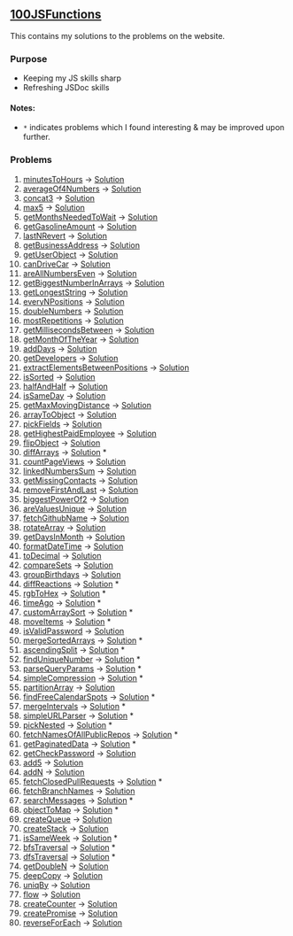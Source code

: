 ## [100JSFunctions](https://www.100jsfunctions.com/)

This contains my solutions to the problems on the website.

### Purpose

- Keeping my JS skills sharp
- Refreshing JSDoc skills

#### Notes:

- `*` indicates problems which I found interesting & may be improved upon further.

### Problems

1. [minutesToHours](https://www.100jsfunctions.com/exercises/minutesToHours) -> [Solution](./1.%20minutesToHours/minutesToHours.js)
2. [averageOf4Numbers](https://www.100jsfunctions.com/exercises/averageOf4Numbers) -> [Solution](./2.%20averageOf4Numbers/avergaOf4Numbers.js)
3. [concat3](https://www.100jsfunctions.com/exercises/concat3) -> [Solution](./3.%20concat3/concat3.js)
4. [max5](https://www.100jsfunctions.com/exercises/max5) -> [Solution](./4.%20max5/max5.js)
5. [getMonthsNeededToWait](https://www.100jsfunctions.com/exercises/getMonthsNeededToWait) -> [Solution](./5.%20getMonthsNeededToWait/getMonthsNeededToWait.js)
6. [getGasolineAmount](https://www.100jsfunctions.com/exercises/getGasolineAmount) -> [Solution](./6.%20getGasolineAmount/getGasolineAmount.js)
7. [lastNRevert](https://www.100jsfunctions.com/exercises/lastNRevert) -> [Solution](./7.%20lastNRevert/lastNRevert.js)
8. [getBusinessAddress](https://www.100jsfunctions.com/exercises/getBusinessAddress) -> [Solution](./8.%20getBusinessAddress/getBusinessAddress.js)
9. [getUserObject](https://www.100jsfunctions.com/exercises/getUserObject) -> [Solution](./9.%20getUserObject/getUserObject.js)
10. [canDriveCar](https://www.100jsfunctions.com/exercises/canDriveCar) -> [Solution](./10.%20canDriveCar/canDriveCar.js)
11. [areAllNumbersEven](https://www.100jsfunctions.com/exercises/areAllNumbersEven) -> [Solution](./11.%20areAllNumbersEven/areAllNumbersEven.js)
12. [getBiggestNumberInArrays](https://www.100jsfunctions.com/exercises/getBiggestNumberInArrays) -> [Solution](./12.%20getBiggestNumberInArrays/getBiggestNumberInArrays.js)
13. [getLongestString](https://www.100jsfunctions.com/exercises/getLongestString) -> [Solution](./13.%20getLongestString/getLongestString.js)
14. [everyNPositions](https://www.100jsfunctions.com/exercises/everyNPositions) -> [Solution](./14.%20everyNPositions/everyNPositions.js)
15. [doubleNumbers](https://www.100jsfunctions.com/exercises/doubleNumbers) -> [Solution](./15.%20doubleNumbers/doubleNumbers.js)
16. [mostRepetitions](https://www.100jsfunctions.com/exercises/mostRepetitions) -> [Solution](./16.%20mostRepetitions/mostRepetitions.js)
17. [getMillisecondsBetween](https://www.100jsfunctions.com/exercises/getMillisecondsBetween) -> [Solution](./17.%20getMillisecondsBetween/getMillisecondsBetween.js)
18. [getMonthOfTheYear](https://www.100jsfunctions.com/exercises/getMonthOfTheYear) -> [Solution](./18.%20getMonthOfTheYear/getMonthOfTheYear.js)
19. [addDays](https://www.100jsfunctions.com/exercises/addDays) -> [Solution](./19.%20addDays/addDays.js)
20. [getDevelopers](https://www.100jsfunctions.com/exercises/getDevelopers) -> [Solution](./20.%20getDevelopers/getDevelopers.js)
21. [extractElementsBetweenPositions](https://www.100jsfunctions.com/exercises/extractElementsBetweenPositions) -> [Solution](./21.%20extractElementsBetweenPositions/extractElementsBetweenPositions.js)
22. [isSorted](https://www.100jsfunctions.com/exercises/isSorted) -> [Solution](./22.%20isSorted/isSorted.js)
23. [halfAndHalf](https://www.100jsfunctions.com/exercises/halfAndHalf) -> [Solution](./23.%20halfAndHalf/halfAndHalf.js)
24. [isSameDay](https://www.100jsfunctions.com/exercises/isSameDay) -> [Solution](./24.%20isSameDay/isSameDay.js)
25. [getMaxMovingDistance](https://www.100jsfunctions.com/exercises/getMaxMovingDistance) -> [Solution](./25.%20getMaxMovingDistance/getMaxMovingDistance.js)
26. [arrayToObject](https://www.100jsfunctions.com/exercises/arrayToObject) -> [Solution](./26.%20arrayToObject/arrayToObject.js)
27. [pickFields](https://www.100jsfunctions.com/exercises/pickFields) -> [Solution](./27.%20pickFields/pickFields.js)
28. [getHighestPaidEmployee](https://www.100jsfunctions.com/exercises/getHighestPaidEmployee) -> [Solution](./28.%20getHighestPaidEmployee/getHighestPaidEmployee.js)
29. [flipObject](https://www.100jsfunctions.com/exercises/flipObject) -> [Solution](./29.%20flipObject/flipObject.js)
30. [diffArrays](https://www.100jsfunctions.com/exercises/diffArrays) -> [Solution](./30.%20diffArrays/diffArrays.js) \*
31. [countPageViews](https://www.100jsfunctions.com/exercises/countPageViews) -> [Solution](./31.%20countPageViews/countPageViews.js)
32. [linkedNumbersSum](https://www.100jsfunctions.com/exercises/linkedNumbersSum) -> [Solution](./32.%20linkedNumbersSum/linkedNumbersSum.js)
33. [getMissingContacts](https://www.100jsfunctions.com/exercises/getMissingContacts) -> [Solution](./33.%20getMissingContacts/getMissingContacts.js)
34. [removeFirstAndLast](https://www.100jsfunctions.com/exercises/removeFirstAndLast) -> [Solution](./34.%20removeFirstAndLast/removeFirstAndLast.js)
35. [biggestPowerOf2](https://www.100jsfunctions.com/exercises/biggestPowerOf2) -> [Solution](./35.%20biggestPowerOf2/biggestPowerOf2.js)
36. [areValuesUnique](https://www.100jsfunctions.com/exercises/areValuesUnique) -> [Solution](./36.%20areValuesUnique/areValuesUnique.js)
37. [fetchGithubName](https://www.100jsfunctions.com/exercises/fetchGithubName) -> [Solution](./37.%20fetchGithubName/fetchGithubName.js)
38. [rotateArray](https://www.100jsfunctions.com/exercises/rotateArray) -> [Solution](./38.%20rotateArray/rotateArray.js)
39. [getDaysInMonth](https://www.100jsfunctions.com/exercises/getDaysInMonth) -> [Solution](./39.%20getDaysInMonth/getDaysInMonth.js)
40. [formatDateTime](https://www.100jsfunctions.com/exercises/formatDateTime) -> [Solution](./40.%20formatDateTime/formatDateTime.js)
41. [toDecimal](https://www.100jsfunctions.com/exercises/toDecimal) -> [Solution](./41.%20toDecimal/toDecimal.js)
42. [compareSets](https://www.100jsfunctions.com/exercises/compareSets) -> [Solution](./42.%20compareSets/compareSets.js)
43. [groupBirthdays](https://www.100jsfunctions.com/exercises/groupBirthdays) -> [Solution](./43.%20groupBirthdays/groupBirthdays.js)
44. [diffReactions](https://www.100jsfunctions.com/exercises/diffReactions) -> [Solution](./44.%20diffReactions/diffReactions.js) \*
45. [rgbToHex](https://www.100jsfunctions.com/exercises/rgbToHex) -> [Solution](./45.%20rgbToHex/rgbToHex.js) \*
46. [timeAgo](https://www.100jsfunctions.com/exercises/timeAgo) -> [Solution](./46.%20timeAgo/timeAgo.js) \*
47. [customArraySort](https://www.100jsfunctions.com/exercises/customArraySort) -> [Solution](./47.%20customArraySort/customArraySort.js) \*
48. [moveItems](https://www.100jsfunctions.com/exercises/moveItems) -> [Solution](./48.%20moveItems/moveItems.js) \*
49. [isValidPassword](https://www.100jsfunctions.com/exercises/isValidPassword) -> [Solution](./49.%20isValidPassword/isValidPassword.js)
50. [mergeSortedArrays](https://www.100jsfunctions.com/exercises/mergeSortedArrays) -> [Solution](./50.%20mergeSortedArrays/mergeSortedArrays.js) \*
51. [ascendingSplit](https://www.100jsfunctions.com/exercises/ascendingSplit) -> [Solution](./51.%20ascendingSplit/ascendingSplit.js) \*
52. [findUniqueNumber](https://www.100jsfunctions.com/exercises/findUniqueNumber) -> [Solution](./52.%20findUniqueNumber/findUniqueNumber.js) \*
53. [parseQueryParams](https://www.100jsfunctions.com/exercises/parseQueryParams) -> [Solution](./53.%20parseQueryParams/parseQueryParams.js) \*
54. [simpleCompression](https://www.100jsfunctions.com/exercises/simpleCompression) -> [Solution](./54.%20simpleCompression/simpleCompression.js) \*
55. [partitionArray](https://www.100jsfunctions.com/exercises/partitionArray) -> [Solution](./55.%20partitionArray/partitionArray.js)
56. [findFreeCalendarSpots](https://www.100jsfunctions.com/exercises/findFreeCalendarSpots) -> [Solution](./56.%20findFreeCalendarSpots/findFreeCalendarSpots.js) \*
57. [mergeIntervals](https://www.100jsfunctions.com/exercises/mergeIntervals) -> [Solution](./57.%20mergeIntervals/mergeIntervals.js) \*
58. [simpleURLParser](https://www.100jsfunctions.com/exercises/simpleURLParser) -> [Solution](./58.%20simpleURLParser/simpleURLParser.js) \*
59. [pickNested](https://www.100jsfunctions.com/exercises/pickNested) -> [Solution](./59.%20pickNested/pickNested.js) \*
60. [fetchNamesOfAllPublicRepos](https://www.100jsfunctions.com/exercises/fetchNamesOfAllPublicRepos) -> [Solution](./60.%20fetchNamesOfAllPublicRepos/fetchNamesOfAllPublicRepos.js) \*
61. [getPaginatedData](https://www.100jsfunctions.com/exercises/getPaginatedData) -> [Solution](./61.%20getPaginatedData/getPaginatedData.js) \*
62. [getCheckPassword](https://www.100jsfunctions.com/exercises/getCheckPassword) -> [Solution](./62.%20getCheckPassword/getCheckPassword.js)
63. [add5](https://www.100jsfunctions.com/exercises/add5) -> [Solution](./63.%20add5/add5.js)
64. [addN](https://www.100jsfunctions.com/exercises/addN) -> [Solution](./64.%20addN/addN.js)
65. [fetchClosedPullRequests](https://www.100jsfunctions.com/exercises/fetchClosedPullRequests) -> [Solution](./65.%20fetchClosedPullRequests/fetchClosedPullRequests.js) \*
66. [fetchBranchNames](https://www.100jsfunctions.com/exercises/fetchBranchNames) -> [Solution](./66.%20fetchBranchNames/fetchBranchNames.js)
67. [searchMessages](https://www.100jsfunctions.com/exercises/searchMessages) -> [Solution](./67.%20searchMessages/searchMessages.js) \*
68. [objectToMap](https://www.100jsfunctions.com/exercises/objectToMap) -> [Solution](./68.%20objectToMap/objectToMap.js) \*
69. [createQueue](https://www.100jsfunctions.com/exercises/createQueue) -> [Solution](./69.%20createQueue/createQueue.js)
70. [createStack](https://www.100jsfunctions.com/exercises/createStack) -> [Solution](./70.%20createStack/createStack.js)
71. [isSameWeek](https://www.100jsfunctions.com/exercises/isSameWeek) -> [Solution](./71.%20isSameWeek/isSameWeek.js) \*
72. [bfsTraversal](https://www.100jsfunctions.com/exercises/bfsTraversal) -> [Solution](./72.%20bfsTraversal/bfsTraversal.js) \*
73. [dfsTraversal](https://www.100jsfunctions.com/exercises/dfsTraversal) -> [Solution](./73.%20dfsTraversal/dfsTraversal.js) \*
74. [getDoubleN](https://www.100jsfunctions.com/exercises/getDoubleN) -> [Solution](./74.%20getDoubleN/getDoubleN.js)
75. [deepCopy](https://www.100jsfunctions.com/exercises/deepCopy) -> [Solution](./75.%20deepCopy/deepCopy.js)
76. [uniqBy](https://www.100jsfunctions.com/exercises/uniqBy) -> [Solution](./76.%20uniqBy/uniqBy.js)
77. [flow](https://www.100jsfunctions.com/exercises/flow) -> [Solution](./77.%20flow/flow.js)
78. [createCounter](https://www.100jsfunctions.com/exercises/createCounter) -> [Solution](./78.%20createCounter/createCounter.js)
79. [createPromise](https://www.100jsfunctions.com/exercises/createPromise) -> [Solution](./79.%20createPromise/createPromise.js)
80. [reverseForEach](https://www.100jsfunctions.com/exercises/reverseForEach) -> [Solution](./80.%20reverseForEach/reverseForEach.js)
